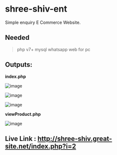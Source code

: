 # shree-shiv-ent
Simple enquiry E Commerce Website.

## Needed

> php v7+
> mysql
> whatsapp web for pc

## Outputs:

**index.php**

![image](https://user-images.githubusercontent.com/91014156/184464713-7fc7c73c-9cb5-4bab-ae37-66bea468cc71.png)

![image](https://user-images.githubusercontent.com/91014156/184464727-d2a6f24c-293f-4c6e-92c4-2d934e41453b.png)

![image](https://user-images.githubusercontent.com/91014156/184464740-8908a449-0f5a-4309-a2e3-cf24e3036868.png)

**viewProduct.php**

![image](https://user-images.githubusercontent.com/91014156/184464764-3625fd05-2daa-44be-afbb-936192d7b507.png)


## Live Link : http://shree-shiv.great-site.net/index.php?i=2

